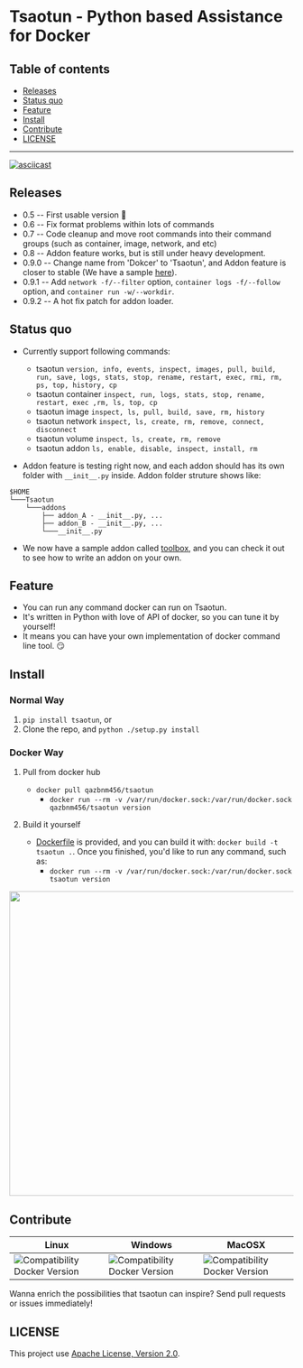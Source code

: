 # Tsaotun - Python based Assistance for Docker

## **Table of contents**

* [Releases](#releases)
* [Status quo](#status)
* [Feature](#feature)
* [Install](#install)
* [Contribute](#contribute)
* [LICENSE](#license)

---------------------------------------

[![asciicast](https://asciinema.org/a/99422.png)](https://asciinema.org/a/99422?autoplay=1)

<a name="releases"></a>
## Releases

- 0.5 -- First usable version :tada:
- 0.6 -- Fix format problems within lots of commands
- 0.7 -- Code cleanup and move root commands into their command groups (such as container, image, network, and etc)
- 0.8 -- Addon feature works, but is still under heavy development.
- 0.9.0 -- Change name from 'Dokcer' to 'Tsaotun', and Addon feature is closer to stable (We have a sample [here](https://github.com/qazbnm456/toolbox)).
- 0.9.1 -- Add `network -f/--filter` option, `container logs -f/--follow` option, and `container run -w/--workdir`.
- 0.9.2 -- A hot fix patch for addon loader.

<a name="status"></a>
## Status quo

- Currently support following commands:
    - tsaotun `version, info, events, inspect, images, pull, build, run, save, logs, stats, stop, rename, restart, exec, rmi, rm, ps, top, history, cp`
    - tsaotun container `inspect, run, logs, stats, stop, rename, restart, exec ,rm, ls, top, cp`
    - tsaotun image `inspect, ls, pull, build, save, rm, history`
    - tsaotun network `inspect, ls, create, rm, remove, connect, disconnect`
    - tsaotun volume `inspect, ls, create, rm, remove`
    - tsaotun addon `ls, enable, disable, inspect, install, rm`

- Addon feature is testing right now, and each addon should has its own folder with `__init__.py` inside. Addon folder struture shows like:

```
$HOME
└───Tsaotun
    └───addons
        ├── addon_A - __init__.py, ...
        ├── addon_B - __init__.py, ...
        └───__init__.py
```

- We now have a sample addon called [toolbox](https://github.com/qazbnm456/toolbox), and you can check it out to see how to write an addon on your own.

<a name="feature"></a>
## Feature

- You can run any command docker can run on Tsaotun.
- It's written in Python with love of API of docker, so you can tune it by yourself!
- It means you can have your own implementation of docker command line tool. :smirk:

<a name="install"></a>
## Install

### Normal Way

1. `pip install tsaotun`, or
2. Clone the repo, and `python ./setup.py install`

### Docker Way

1. Pull from docker hub
    - `docker pull qazbnm456/tsaotun`
        - `docker run --rm -v /var/run/docker.sock:/var/run/docker.sock qazbnm456/tsaotun version`

2. Build it yourself
    - [Dockerfile](Dockerfile) is provided, and you can build it with: `docker build -t tsaotun .`. Once you finished, you'd like to run any command, such as:
        - `docker run --rm -v /var/run/docker.sock:/var/run/docker.sock tsaotun version`

<img src="http://i.imgur.com/WRkfRoq.png" width="540">

<a name="contribute"></a>
## Contribute

| Linux | Windows | MacOSX |
|------------------|---------|---------|
| ![Compatibility Docker Version](https://img.shields.io/badge/docker%20version-1.13.0-blue.svg) | ![Compatibility Docker Version](https://img.shields.io/badge/docker%20version-1.13.0-blue.svg) | ![Compatibility Docker Version](https://img.shields.io/badge/docker%20version-1.13.0-blue.svg) |

Wanna enrich the possibilities that tsaotun can inspire? Send pull requests or issues immediately!

<a name="license"></a>
## LICENSE

This project use [Apache License, Version 2.0](LICENSE).
